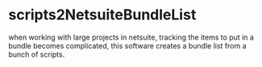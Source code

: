 # scripts2NetsuiteBundleList
 when working with large projects in netsuite, tracking the items to put in a bundle becomes complicated, this software creates a bundle list from a bunch of scripts.
